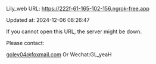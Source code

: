 Lily_web URL: https://222f-61-165-102-156.ngrok-free.app

Updated at: 2024-12-06 08:26:47

If you cannot open this URL, the server might be down.

Please contact: 

goley04@foxmail.com Or Wechat:GL_yeaH